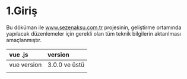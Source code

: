 # 1.Giriş

Bu döküman ile www.sezenaksu.com.tr projesinin, geliştirme ortamında yapılacak düzenlemeler için gerekli olan tüm teknik bilgilerin aktarılması amaçlanmıştır.

| vue .js | version |
| :--- | :--- |
| vue version | 3.0.0 ve üstü |
|  |  |

